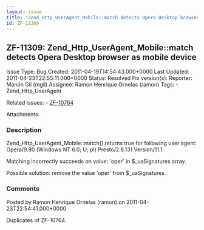 ```yaml
---
layout: issue
title: "Zend_Http_UserAgent_Mobile::match detects Opera Desktop browser as mobile device"
id: ZF-11309
---
```


ZF-11309: Zend\_Http\_UserAgent\_Mobile::match detects Opera Desktop browser as mobile device
---------------------------------------------------------------------------------------------

 Issue Type: Bug Created: 2011-04-19T14:54:43.000+0000 Last Updated: 2011-04-23T22:55:11.000+0000 Status: Resolved Fix version(s): 
 Reporter:  Marcin Gil (mgil)  Assignee:  Ramon Henrique Ornelas (ramon)  Tags: - Zend\_Http\_UserAgent
 
 Related issues: - [ZF-10764](/issues/browse/ZF-10764)
 
 Attachments: 
### Description

Zend\_Http\_UserAgent\_Mobile::match() returns true for following user agent: Opera/9.80 (Windows NT 6.0; U; pl) Presto/2.8.131 Version/11.1

Matching incorrectly succeeds on value: 'oper' in $\_uaSignatures array.

Possible solution: remove the value 'oper' from $\_uaSignatures.

 

 

### Comments

Posted by Ramon Henrique Ornelas (ramon) on 2011-04-23T22:54:41.000+0000

Duplicates of ZF-10764.

 

 